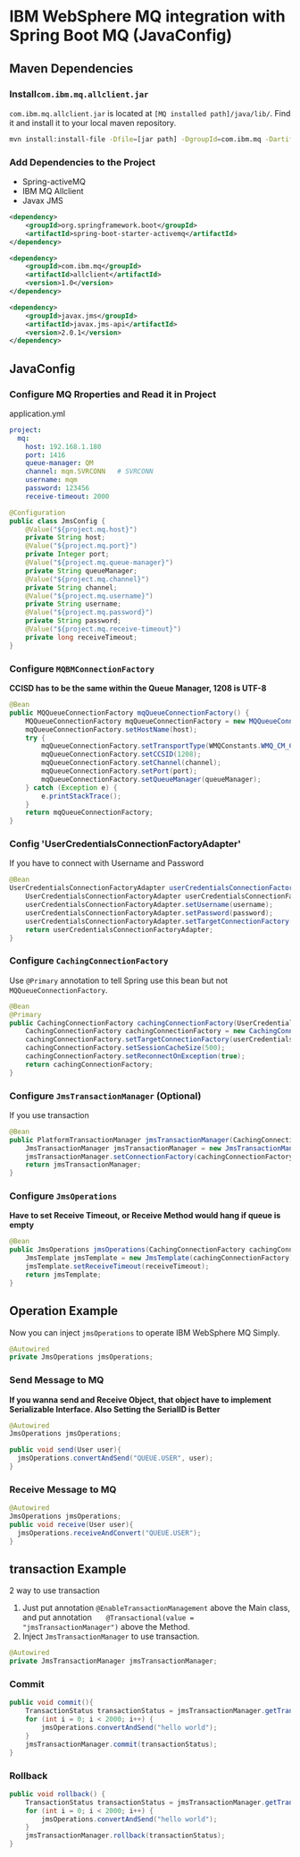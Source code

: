 # IBM WebSphere MQ integration with Spring Boot MQ (JavaConfig)
## Maven Dependencies
### Install`com.ibm.mq.allclient.jar`
`com.ibm.mq.allclient.jar` is located at `[MQ installed path]/java/lib/`. Find it and install it to your local maven repository.
```sh
mvn install:install-file -Dfile=[jar path] -DgroupId=com.ibm.mq -DartifactId=allclient -Dversion=1.0 -Dpackaging=jar
```
### Add Dependencies to the Project
- Spring-activeMQ
- IBM MQ Allclient
- Javax JMS

```xml
<dependency>
    <groupId>org.springframework.boot</groupId>
    <artifactId>spring-boot-starter-activemq</artifactId>
</dependency>

<dependency>
    <groupId>com.ibm.mq</groupId>
    <artifactId>allclient</artifactId>
    <version>1.0</version>
</dependency>

<dependency>
    <groupId>javax.jms</groupId>
    <artifactId>javax.jms-api</artifactId>
    <version>2.0.1</version>
</dependency>
```
## JavaConfig
### Configure MQ Rroperties and Read it in Project

application.yml
```yaml
project: 
  mq:
    host: 192.168.1.180
    port: 1416
    queue-manager: QM
    channel: mqm.SVRCONN   # SVRCONN
    username: mqm
    password: 123456
    receive-timeout: 2000
```

```java
@Configuration
public class JmsConfig {   
    @Value("${project.mq.host}")
    private String host;
    @Value("${project.mq.port}")
    private Integer port;
    @Value("${project.mq.queue-manager}")
    private String queueManager;
    @Value("${project.mq.channel}")
    private String channel;
    @Value("${project.mq.username}")
    private String username;
    @Value("${project.mq.password}")
    private String password;
    @Value("${project.mq.receive-timeout}")
    private long receiveTimeout;
}
```
### Configure `MQBMConnectionFactory`

**CCISD has to be the same within the Queue Manager, 1208 is UTF-8**

```java
@Bean
public MQQueueConnectionFactory mqQueueConnectionFactory() {
    MQQueueConnectionFactory mqQueueConnectionFactory = new MQQueueConnectionFactory();
    mqQueueConnectionFactory.setHostName(host);
    try {
        mqQueueConnectionFactory.setTransportType(WMQConstants.WMQ_CM_CLIENT);
        mqQueueConnectionFactory.setCCSID(1208);
        mqQueueConnectionFactory.setChannel(channel);
        mqQueueConnectionFactory.setPort(port);
        mqQueueConnectionFactory.setQueueManager(queueManager);
    } catch (Exception e) {
        e.printStackTrace();
    }
    return mqQueueConnectionFactory;
}
```

### Config 'UserCredentialsConnectionFactoryAdapter'
If you have to connect with Username and Password
```java
@Bean
UserCredentialsConnectionFactoryAdapter userCredentialsConnectionFactoryAdapter(MQQueueConnectionFactory mqQueueConnectionFactory) {
    UserCredentialsConnectionFactoryAdapter userCredentialsConnectionFactoryAdapter = new UserCredentialsConnectionFactoryAdapter();
    userCredentialsConnectionFactoryAdapter.setUsername(username);
    userCredentialsConnectionFactoryAdapter.setPassword(password);
    userCredentialsConnectionFactoryAdapter.setTargetConnectionFactory(mqQueueConnectionFactory);
    return userCredentialsConnectionFactoryAdapter;
}
```

### Configure `CachingConnectionFactory`
Use `@Primary` annotation to tell Spring use this bean but not `MQQueueConnectionFactory`.
```java
@Bean
@Primary
public CachingConnectionFactory cachingConnectionFactory(UserCredentialsConnectionFactoryAdapter userCredentialsConnectionFactoryAdapter) {
    CachingConnectionFactory cachingConnectionFactory = new CachingConnectionFactory();
    cachingConnectionFactory.setTargetConnectionFactory(userCredentialsConnectionFactoryAdapter);
    cachingConnectionFactory.setSessionCacheSize(500);
    cachingConnectionFactory.setReconnectOnException(true);
    return cachingConnectionFactory;
}
```
### Configure `JmsTransactionManager` (Optional)
If you use transaction
```java
@Bean
public PlatformTransactionManager jmsTransactionManager(CachingConnectionFactory cachingConnectionFactory) {
    JmsTransactionManager jmsTransactionManager = new JmsTransactionManager();
    jmsTransactionManager.setConnectionFactory(cachingConnectionFactory);
    return jmsTransactionManager;
}
```
### Configure `JmsOperations`

**Have to set Receive Timeout, or Receive Method would hang if queue is empty**

```java
@Bean
public JmsOperations jmsOperations(CachingConnectionFactory cachingConnectionFactory) {
    JmsTemplate jmsTemplate = new JmsTemplate(cachingConnectionFactory);
    jmsTemplate.setReceiveTimeout(receiveTimeout);
    return jmsTemplate;
}
```
## Operation Example
Now you can inject `jmsOperations` to operate IBM WebSphere MQ Simply.

```java
@Autowired
private JmsOperations jmsOperations;
```
### Send Message to MQ
**If you wanna send and Receive Object, that object have to implement Serializable Interface. Also Setting the SerialID is Better**
```java
@Autowired
JmsOperations jmsOperations;

public void send(User user){
  jmsOperations.convertAndSend("QUEUE.USER", user);
}
```
### Receive Message to MQ
```java
@Autowired
JmsOperations jmsOperations;
public void receive(User user){
  jmsOperations.receiveAndConvert("QUEUE.USER");
}
```
## transaction Example
2 way to use transaction
1. Just put annotation `@EnableTransactionManagement` above the Main class, and put annotation `    @Transactional(value = "jmsTransactionManager")
` above the Method.
2. Inject `JmsTransactionManager` to use transaction.
```java
@Autowired
private JmsTransactionManager jmsTransactionManager;
```
### Commit
```java
public void commit(){
    TransactionStatus transactionStatus = jmsTransactionManager.getTransaction(new DefaultTransactionDefinition());
    for (int i = 0; i < 2000; i++) {
        jmsOperations.convertAndSend("hello world");
    }
    jmsTransactionManager.commit(transactionStatus);
}
```
### Rollback
```java
public void rollback() {
    TransactionStatus transactionStatus = jmsTransactionManager.getTransaction(new DefaultTransactionDefinition());
    for (int i = 0; i < 2000; i++) {
        jmsOperations.convertAndSend("hello world");
    }
    jmsTransactionManager.rollback(transactionStatus);
}
```
